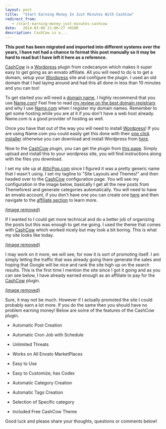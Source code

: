 ```yaml
---
layout: post
title:  "Start Earning Money In Just Minutes With CashCow"
redirect_from:
   - /start-earning-money-just-minutes-cashcow
date:   2014-03-08 21:06:27 +0100
description: CashCow is a...
---
```


**This post has been migrated and imported into different systems over the years, I have not had a chance to format this post manually so it may be hard to read but I have left it here as a reference.**

[CashCow](http://codecanyon.net/item/cashcow-affiliate-based-money-making-system/4723003?ref=Bigideaguy "CashCow") is a [Wordpress](http://wordpress.org/ "Wordpress") plugin from codecanyon which makes it super easy to get going as an envato affiliate. All you will need to do is to get a domain, setup your [Wordpress](http://wordpress.org/ "Wordpress") site and configure the plugin. I used an old domain that I had laying around and had this all done in less than 10 minutes and you can too!  
  
 To get started you will need a [domain name](http://ref.name.com/SHqL "Domain names at Name.com"), I highly recommend that you use [Name.com](http://ref.name.com/SHqL "Name.com")! Feel free to read [my review on the best domain registrars](http://markustenghamn.com/worst-domain-registrars-review-2013 "Best And Worst Domain Registrars – My Review 2013") and why I use [Name.com](http://ref.name.com/SHqL "Name.com") when I register my domain names. Remember to get some hosting while you are at it if you don't have a web host already. Name.com is a good provider of hosting as well.  
  
 Once you have that out of the way you will need to install [Wordpress](http://wordpress.org/ "Wordpress")! If you are using Name.com you could easily get this done with their [one click installer](http://support.name.com/entries/21479798-How-do-I-install-WordPress-on-a-domain-in-my-hosting-account- "Install Wordpress Name.com") otherwise you can download and install Wordpress from [here](http://wordpress.org/ "Wordpress").  
  
 Now to the [CashCow](http://codecanyon.net/item/cashcow-affiliate-based-money-making-system/4723003?ref=Bigideaguy "CashCow") plugin, you can get the plugin from [this page](http://codecanyon.net/item/cashcow-affiliate-based-money-making-system/4723003?ref=Bigideaguy "CashCow"). Simply upload and install this to your wordpress site, you will find instructions along with the files you download.  
  
 I set my site up at [AtticPop.com](http://atticpop.com/ "AtticPop") since I figured it was a pretty generic name that I wasn't using. I set my tagline to "Site Layouts and Themes!" and then headed over to the [CashCow](http://codecanyon.net/item/cashcow-affiliate-based-money-making-system/4723003?ref=Bigideaguy "CashCow") configuration page. You will see my configuration in the image below, basically I get all the new posts from Themeforest and generate categories automatically. You will need to have an envato account, if you don't have one you can create one [here](https://account.envato.com/sign_up?to=codecanyon&ref=Bigideaguy "Sign Up - Envato") and then navigate to the [affiliate section](http://codecanyon.net/make_money/affiliate_program?ref=Bigideaguy "Envato Affiliates") to learn more.  
  
[(image removed)](http://markustenghamn.com/wp-content/uploads/2014/03/cashcow-1.png)  
  
 If I wanted to I could get more technical and do a better job of organizing the posts but this was enough to get me going. I used the theme that comes with [CashCow](http://codecanyon.net/item/cashcow-affiliate-based-money-making-system/4723003?ref=Bigideaguy "CashCow") which worked nicely but may look a bit boring. This is what my site looks like today.  
  
[(image removed)](http://markustenghamn.com/wp-content/uploads/2014/03/cashcow-3.png)  
  
 I may work on it more, we will see, for now it is sort of promoting itself. I am simply letting the traffic that was already going there generate the sales and hoping that Google will be nice and rank the site high up on the search results. This is the first time I mention the site since I got it going and as you can see below, I have already earned enough as an affiliate to pay for the [CashCow](http://codecanyon.net/item/cashcow-affiliate-based-money-making-system/4723003?ref=Bigideaguy "CashCow") plugin.  
  
[(image removed)](http://markustenghamn.com/wp-content/uploads/2014/03/cashcow-2.png)  
  
 Sure, it may not be much. However if I actually promoted the site I could probably earn a lot more. If you do the same then you should have no problem earning money! Below are some of the features of the CashCow plugin.  
  
- Automatic Post Creation
  
- Automatic Cron Job with Schedule
  
- Unlimited Threats
  
- Works on All Envato MarketPlaces
  
- Easy to Use
  
- Easy to Customize, has Codex
  
- Automatic Category Creation
  
- Automatic Tags Creation
  
- Selection of Specific category
  
- Included Free CashCow Theme
  

  
 Good luck and please share your thoughts, questions or comments below!